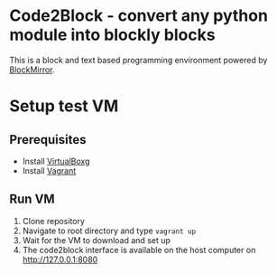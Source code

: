 # Code2Block - convert any python module into blockly blocks

This is a block and text based programming environment powered by [BlockMirror](https://github.com/blockpy-edu/BlockMirror).

# Setup test VM

## Prerequisites

- Install [VirtualBoxg](https://www.virtualbox.org/wiki/Downloads)
- Install [Vagrant](https://developer.hashicorp.com/vagrant/install?product_intent=vagrant)

## Run VM

1. Clone repository
2. Navigate to root directory and type `vagrant up`
3. Wait for the VM to download and set up
4. The code2block interface is available on the host computer on http://127.0.0.1:8080